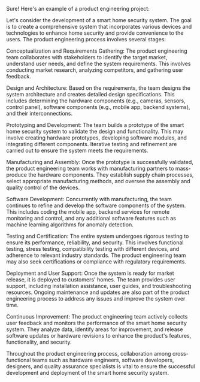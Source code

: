Sure! Here's an example of a product engineering project:

Let's consider the development of a smart home security system. The goal is to create a comprehensive system that incorporates various devices and technologies to enhance home security and provide convenience to the users. The product engineering process involves several stages:

Conceptualization and Requirements Gathering: The product engineering team collaborates with stakeholders to identify the target market, understand user needs, and define the system requirements. This involves conducting market research, analyzing competitors, and gathering user feedback.

Design and Architecture: Based on the requirements, the team designs the system architecture and creates detailed design specifications. This includes determining the hardware components (e.g., cameras, sensors, control panel), software components (e.g., mobile app, backend systems), and their interconnections.

Prototyping and Development: The team builds a prototype of the smart home security system to validate the design and functionality. This may involve creating hardware prototypes, developing software modules, and integrating different components. Iterative testing and refinement are carried out to ensure the system meets the requirements.

Manufacturing and Assembly: Once the prototype is successfully validated, the product engineering team works with manufacturing partners to mass-produce the hardware components. They establish supply chain processes, select appropriate manufacturing methods, and oversee the assembly and quality control of the devices.

Software Development: Concurrently with manufacturing, the team continues to refine and develop the software components of the system. This includes coding the mobile app, backend services for remote monitoring and control, and any additional software features such as machine learning algorithms for anomaly detection.

Testing and Certification: The entire system undergoes rigorous testing to ensure its performance, reliability, and security. This involves functional testing, stress testing, compatibility testing with different devices, and adherence to relevant industry standards. The product engineering team may also seek certifications or compliance with regulatory requirements.

Deployment and User Support: Once the system is ready for market release, it is deployed to customers' homes. The team provides user support, including installation assistance, user guides, and troubleshooting resources. Ongoing maintenance and updates are also part of the product engineering process to address any issues and improve the system over time.

Continuous Improvement: The product engineering team actively collects user feedback and monitors the performance of the smart home security system. They analyze data, identify areas for improvement, and release software updates or hardware revisions to enhance the product's features, functionality, and security.

Throughout the product engineering process, collaboration among cross-functional teams such as hardware engineers, software developers, designers, and quality assurance specialists is vital to ensure the successful development and deployment of the smart home security system.
